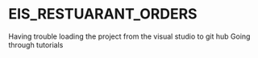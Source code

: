 # EIS_RESTUARANT_ORDERS
Having trouble loading the project from the visual studio to git hub
Going through tutorials
